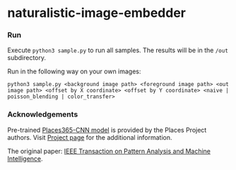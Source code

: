 # naturalistic-image-embedder

### Run

Execute `python3 sample.py` to run all samples. The results will be in the `/out` subdirectory.

Run in the following way on your own images:
```
python3 sample.py <background image path> <foreground image path> <out image path> <offset by X coordinate> <offset by Y coordinate> <naive | poisson_blending | color_transfer>
```

### Acknowledgements

Pre-trained [Places365-CNN model](naturalistic_image_embedder/third_party/io_classification/wideresnet18_places365.pth.tar) is provided by the Places Project authors. Visit [Project page](http://places2.csail.mit.edu) for the additional information. 

The original paper: [IEEE Transaction on Pattern Analysis and Machine Intelligence](http://places2.csail.mit.edu/PAMI_places.pdf).

